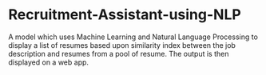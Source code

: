 # Recruitment-Assistant-using-NLP
A model which uses Machine Learning and Natural Language Processing to display a list of resumes based upon similarity index between the job description and resumes from a pool of resume. The output is then displayed on a web app.
